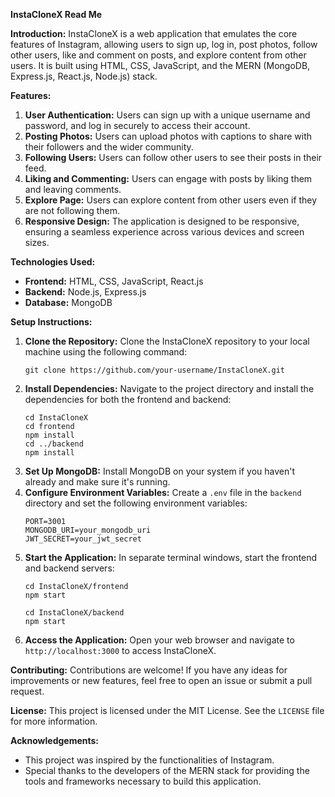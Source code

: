 **InstaCloneX Read Me**

**Introduction:**
InstaCloneX is a web application that emulates the core features of Instagram, allowing users to sign up, log in, post photos, follow other users, like and comment on posts, and explore content from other users. It is built using HTML, CSS, JavaScript, and the MERN (MongoDB, Express.js, React.js, Node.js) stack.

**Features:**
1. **User Authentication:** Users can sign up with a unique username and password, and log in securely to access their account.
2. **Posting Photos:** Users can upload photos with captions to share with their followers and the wider community.
3. **Following Users:** Users can follow other users to see their posts in their feed.
4. **Liking and Commenting:** Users can engage with posts by liking them and leaving comments.
5. **Explore Page:** Users can explore content from other users even if they are not following them.
6. **Responsive Design:** The application is designed to be responsive, ensuring a seamless experience across various devices and screen sizes.

**Technologies Used:**
- **Frontend:** HTML, CSS, JavaScript, React.js
- **Backend:** Node.js, Express.js
- **Database:** MongoDB

**Setup Instructions:**
1. **Clone the Repository:** Clone the InstaCloneX repository to your local machine using the following command:
   ```
   git clone https://github.com/your-username/InstaCloneX.git
   ```
2. **Install Dependencies:** Navigate to the project directory and install the dependencies for both the frontend and backend:
   ```
   cd InstaCloneX
   cd frontend
   npm install
   cd ../backend
   npm install
   ```
3. **Set Up MongoDB:** Install MongoDB on your system if you haven't already and make sure it's running.
4. **Configure Environment Variables:** Create a `.env` file in the `backend` directory and set the following environment variables:
   ```
   PORT=3001
   MONGODB_URI=your_mongodb_uri
   JWT_SECRET=your_jwt_secret
   ```
5. **Start the Application:** In separate terminal windows, start the frontend and backend servers:
   ```
   cd InstaCloneX/frontend
   npm start
   ```
   ```
   cd InstaCloneX/backend
   npm start
   ```
6. **Access the Application:** Open your web browser and navigate to `http://localhost:3000` to access InstaCloneX.

**Contributing:**
Contributions are welcome! If you have any ideas for improvements or new features, feel free to open an issue or submit a pull request.

**License:**
This project is licensed under the MIT License. See the `LICENSE` file for more information.

**Acknowledgements:**
- This project was inspired by the functionalities of Instagram.
- Special thanks to the developers of the MERN stack for providing the tools and frameworks necessary to build this application.
